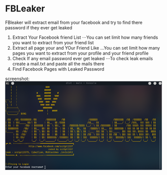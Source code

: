 # FBLeaker
FBleaker will extract email from your facebook and try to find there password if they ever get leaked

1. Extract Your Facebook friend List
⋅⋅⋅You can set limit how many friends you want to extract from your friend list
2. Extract all page your and YOur Friend Like
...You can set limit how many pages you want to extract from your profile and your friend profile
3. Check If any email password ever get leaked
⋅⋅⋅To check leak emails create a mail.txt and paste all the mails there
4. Find Facebook Pages with Leaked Password

screenshot: 
![alt text](https://github.com/ScRiPt1337/FBLeaker/blob/master/root1x.png "screenshot")

